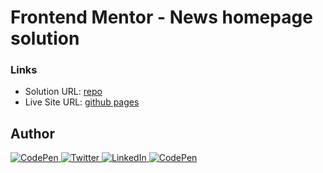 # Frontend Mentor - News homepage solution

### Links

- Solution URL: [repo](https://github.com/lukejans/news-homepage-main)
- Live Site URL: [github pages](https://lukejans.github.io/news-homepage-main/)

## Author

<a href="https://www.frontendmentor.io/profile/lukejans">
    <img
      src="https://img.shields.io/badge/-Frontend Mentor-F3F7FA?logo=Frontend Mentor&logoColor=528DD7&style=for-the-badge&logoWidth=30"
      alt="CodePen"
    />
  </a>
<a href="https://twitter.com/lukejanss">
    <img
      src="https://img.shields.io/badge/-Twitter-F3F7FA?logo=twitter&logoColor=1DA1F2&style=for-the-badge&logoWidth=30"
      alt="Twitter"
    />
  </a>
<a href="https://www.linkedin.com/in/luke-janssen-96592a245/">
    <img
      src="https://img.shields.io/badge/-LinkedIn-F3F7FA?logo=LinkedIn&logoColor=0A66C2&style=for-the-badge&logoWidth=30"
      alt="LinkedIn"
    />
  </a>
<a href="https://replit.com/@LukeJanssen1">
    <img
      src="https://img.shields.io/badge/-Replit-F3F7FA?logo=Replit&logoColor=F26207&style=for-the-badge&logoWidth=30"
      alt="CodePen"
    />
